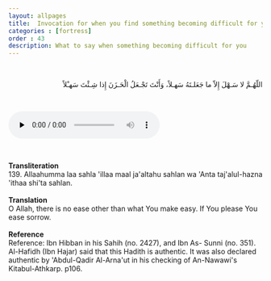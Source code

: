 ```yaml
---
layout: allpages
title:  Invocation for when you find something becoming difficult for you
categories : [fortress]
order : 43
description: What to say when something becoming difficult for you
---
```

&nbsp;
<div class="arabictext" dir="RTL">

اللّهُـمَّ لا سَـهْلَ إِلاّ ما جَعَلـتَهُ سَهـلاً، وَأَنْتَ تَجْـعَلُ الْحَـزَنَ إِذا شِـئْتَ سَهـْلاً

</div>

&nbsp;


<audio controls  preload="none">
  <source src="{{ site.baseurl }}/audio/fortress/139.mp3" type="audio/mpeg">
Your browser does not support the audio element.
</audio>

&nbsp;

<div class="duaextra" tabindex="0"> <div onclick = "void(0)"><strong>Transliteration</strong></div> <div class="extra">
139. Allaahumma laa sahla 'illaa maal ja'altahu sahlan wa 'Anta taj'alul-hazna 'ithaa shi'ta sahlan.

</div> </div> &nbsp; <div class="duaextra" tabindex="0"> <div onclick = "void(0)"><strong>Translation</strong></div> <div class="extra">
O Allah, there is no ease other than what You make easy. If You please You ease sorrow.

</div> </div> &nbsp; <div class="duaextra" tabindex="0"> <div onclick = "void(0)"><strong>Reference</strong></div> <div class="extra">
Reference: Ibn Hibban in his Sahih (no. 2427), and Ibn As- Sunni (no. 351). Al-Hafidh (Ibn Hajar) said that this Hadith is authentic. It was also declared authentic by 'Abdul-Qadir Al-Arna'ut in his checking of An-Nawawi's Kitabul-Athkarp. p106.

</div> </div>
